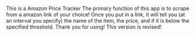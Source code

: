 This is a Amazon Price Tracker
The primary function of this app is to scrape from a amazon link of your choice!
Once you put in a link, it will tell you (at an interval you specify) the name of the item, the price, and if it is 
below the specified threshold.
Thank you for using!
This version is revised!